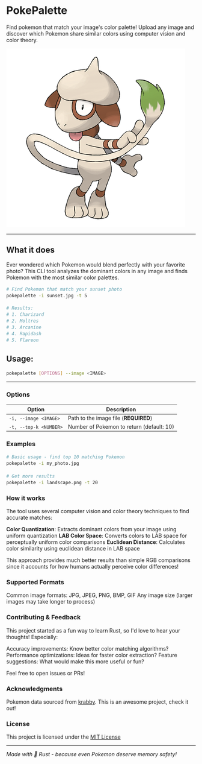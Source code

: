 # PokePalette

Find pokemon that match your image's color palette! Upload any image and discover which Pokemon share similar colors using computer vision and color theory.

![Smeargle](smeargle.png)

---

## What it does

Ever wondered which Pokemon would blend perfectly with your favorite photo? This CLI tool analyzes the dominant colors in any image and finds Pokemon with the most similar color palettes.

```bash
# Find Pokemon that match your sunset photo
pokepalette -i sunset.jpg -t 5

# Results:
# 1. Charizard
# 2. Moltres
# 3. Arcanine
# 4. Rapidash
# 5. Flareon
```

## Usage:

```bash
pokepalette [OPTIONS] --image <IMAGE>
```

---

### Options

| Option                 | Description                               |
| ---------------------- | ----------------------------------------- |
| `-i, --image <IMAGE>`  | Path to the image file (**REQUIRED**)     |
| `-t, --top-k <NUMBER>` | Number of Pokemon to return (default: 10) |

### Examples

```bash
# Basic usage - find top 10 matching Pokemon
pokepalette -i my_photo.jpg

# Get more results
pokepalette -i landscape.png -t 20
```

### How it works

The tool uses several computer vision and color theory techniques to find accurate matches:

**Color Quantization**: Extracts dominant colors from your image using uniform quantization
**LAB Color Space**: Converts colors to LAB space for perceptually uniform color comparisons
**Euclidean Distance**: Calculates color similarity using euclidean distance in LAB space

This approach provides much better results than simple RGB comparisons since it accounts for how humans actually perceive color differences!

### Supported Formats

Common image formats: JPG, JPEG, PNG, BMP, GIF
Any image size (larger images may take longer to process)

### Contributing & Feedback

This project started as a fun way to learn Rust, so I'd love to hear your thoughts! Especially:

Accuracy improvements: Know better color matching algorithms?
Performance optimizations: Ideas for faster color extraction?
Feature suggestions: What would make this more useful or fun?

Feel free to open issues or PRs!

### Acknowledgments

Pokemon data sourced from [krabby](https://github.com/yannjor/krabby). This is an awesome project, check it out!

### License

This project is licensed under the [MIT License](../LICENSE)

---

_Made with 🦀 Rust - because even Pokemon deserve memory safety!_
